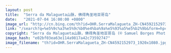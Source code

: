 ```yaml
---
layout: post
title:  "Serra da Malagueta山脉，佛得角圣地亚哥岛"
date:   "2021-07-04 16:00:00 +0800"
image_url: "http://cn.bing.com/th?id=OHR.SerraMalagueta_ZH-CN4592152973_1920x1080.jpg&rf=LaDigue_1920x1080.jpg&pid=hp"
link: "/search?q=%e5%9c%a3%e5%9c%b0%e4%ba%9a%e5%93%a5%e5%b2%9b&form=hpcapt&mkt=zh-cn"
copyright: "Serra da Malagueta山脉，佛得角圣地亚哥岛 (© Samuel Borges Photography/Shutterstock)"
image_hash: "e02bf03ea63e114a9817a42c73592747"
image_filename: "th?id=OHR.SerraMalagueta_ZH-CN4592152973_1920x1080.jpg&rf=LaDigue_1920x1080.jpg&pid=hp"
---
```

